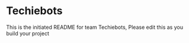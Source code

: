 # Techiebots
This is the initiated README for team Techiebots, Please edit this as you build your project
